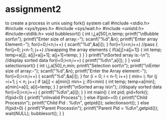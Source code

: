 # assignment2
to create a process in unix using fork() system call 
#include <stdio.h>
#include <sys/types.h>
#include <sys/wait.h>
#include <unistd.h>
#include<stdlib.h>
void bubblesort()
{
int i,j,a[50],n,temp;
printf("\nBubble sort\n");
printf("Enter size of array:-");
scanf("%d",&n);
printf("Enter array Element:-");
for(i=0;i<n;i++) 
{
scanf("%d",&a[i]);
}
for(i=1;i<n;i++)  //pass 
{
for(j=0; j<n-1; j++)  //swapping the array elements
{
if(a[j]>a[j+1])
{
int temp;
temp=a[j];
a[j]=a[j+1];
a[j+1]=temp;
}
}
}
printf("\nSorted array is:-\n"); //display sorted data
for(i=0;i<n;i++)
{
printf("%d\n",a[i]);
}
}
void selectionsort()
{
int i,j,a[50],n,min;
printf("Selection sort\n");
printf("\nEnter size of array:-");
scanf("%d",&n);
printf("Enter the Array element:-");
for(i=0;i<n;i++)
{
scanf("%d",&a[i]);
}
 for (i = 0; i < n-1; i++)
 { 
min= i;
 for (j =i+1; j < n; j++)
 if (a[j] < a[min])
 min= j;
if(i<min)
{
int temp;
temp=a[min];
a[min]=a[i];
a[i]=temp;
}
}
printf("\nSorted array is\n"); //dispaly sorted data
for(i=0;i<n;i++)
{
printf("%d\n",a[i]);
}
}
int main()
{
	int pid;
	pid=fork();
	if(pid<0)
	{
		printf("\nInvalid Process");
	}
	else if(pid==0)
	{
		printf("Child Process\n");
		printf("Child Pid : %d\n", getpid());
		selectionsort();
	}
	else if(pid>0)
	{
		printf("Parent Process\n");
		printf("Parent Pid = %d\n",getpid());
		wait(NULL);
		bubblesort();
	}
}
